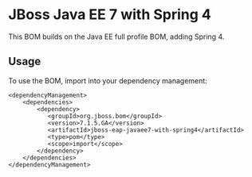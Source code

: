 JBoss Java EE 7 with Spring 4
===============================

This BOM builds on the Java EE full profile BOM, adding Spring 4.
  
Usage
-----

To use the BOM, import into your dependency management:

    <dependencyManagement>
        <dependencies>
            <dependency>
               <groupId>org.jboss.bom</groupId>
               <version>7.1.5.GA</version>
               <artifactId>jboss-eap-javaee7-with-spring4</artifactId>
               <type>pom</type>
               <scope>import</scope>
            </dependency>
        </dependencies>
    </dependencyManagement>
